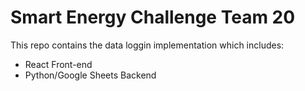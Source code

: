 # Smart Energy Challenge Team 20

This repo contains the data loggin implementation which includes:
* React Front-end
* Python/Google Sheets Backend

